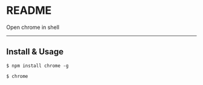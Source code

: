# README

Open chrome in shell

---

## Install & Usage

```
$ npm install chrome -g
```

```
$ chrome
```
